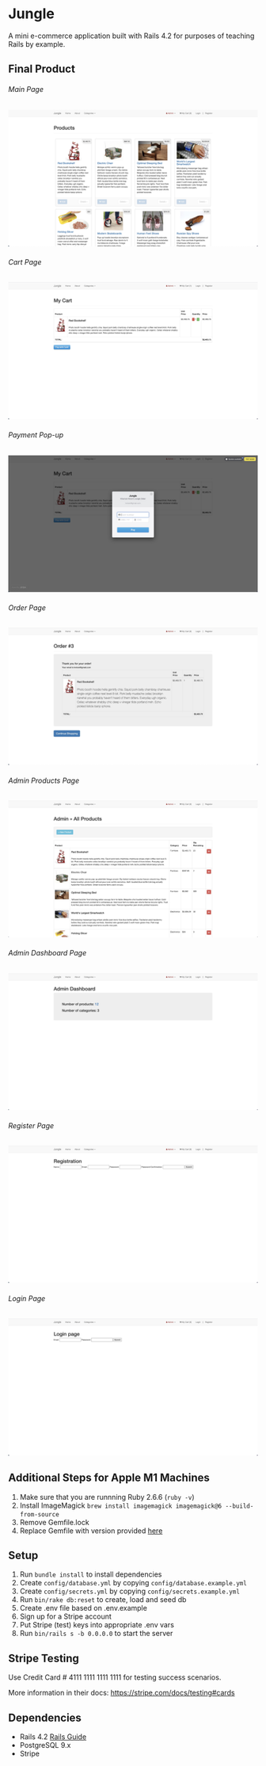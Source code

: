 # Jungle

A mini e-commerce application built with Rails 4.2 for purposes of teaching Rails by example.

## Final Product
###### Main Page
!["Main Page"](https://github.com/htkim94/jungle-rails/blob/master/docs/main_page.jpg)
###### Cart Page
!["Cart Page"](https://github.com/htkim94/jungle-rails/blob/master/docs/cart_page.jpg)
###### Payment Pop-up
!["Payment Pop-up"](https://github.com/htkim94/jungle-rails/blob/master/docs/payment_pop_up.jpg)
###### Order Page
!["Order Page"](https://github.com/htkim94/jungle-rails/blob/master/docs/order_page.jpg)
###### Admin Products Page
!["Admin Product"](https://github.com/htkim94/jungle-rails/blob/master/docs/admin_products_page.jpg)
###### Admin Dashboard Page
!["Admin Dashboard"](https://github.com/htkim94/jungle-rails/blob/master/docs/admin_dashboard_page.jpg)
###### Register Page
!["Register Page"](https://github.com/htkim94/jungle-rails/blob/master/docs/register_page.jpg)
###### Login Page
!["Login Page"](https://github.com/htkim94/jungle-rails/blob/master/docs/login_page.jpg)

## Additional Steps for Apple M1 Machines

1. Make sure that you are runnning Ruby 2.6.6 (`ruby -v`)
1. Install ImageMagick `brew install imagemagick imagemagick@6 --build-from-source`
2. Remove Gemfile.lock
3. Replace Gemfile with version provided [here](https://gist.githubusercontent.com/FrancisBourgouin/831795ae12c4704687a0c2496d91a727/raw/ce8e2104f725f43e56650d404169c7b11c33a5c5/Gemfile)

## Setup

1. Run `bundle install` to install dependencies
2. Create `config/database.yml` by copying `config/database.example.yml`
3. Create `config/secrets.yml` by copying `config/secrets.example.yml`
4. Run `bin/rake db:reset` to create, load and seed db
5. Create .env file based on .env.example
6. Sign up for a Stripe account
7. Put Stripe (test) keys into appropriate .env vars
8. Run `bin/rails s -b 0.0.0.0` to start the server

## Stripe Testing

Use Credit Card # 4111 1111 1111 1111 for testing success scenarios.

More information in their docs: <https://stripe.com/docs/testing#cards>

## Dependencies

* Rails 4.2 [Rails Guide](http://guides.rubyonrails.org/v4.2/)
* PostgreSQL 9.x
* Stripe
